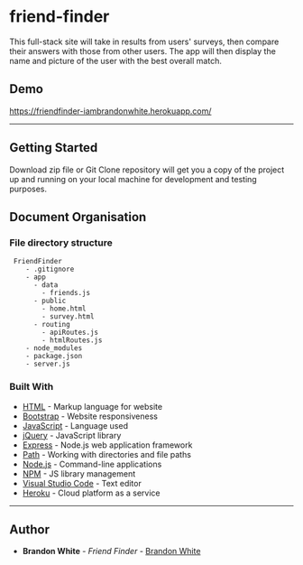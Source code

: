 # friend-finder

This full-stack site will take in results from users' surveys, then compare their answers with those from other users. The app will then display the name and picture of the user with the best overall match.

## Demo

https://friendfinder-iambrandonwhite.herokuapp.com/

<hr>

## Getting Started

Download zip file or Git Clone repository will get you a copy of the project up and running on your local machine for development and testing purposes.

## Document Organisation

### File directory structure

     FriendFinder
        - .gitignore
        - app
          - data
            - friends.js
          - public
            - home.html
            - survey.html
          - routing
            - apiRoutes.js
            - htmlRoutes.js
        - node_modules
        - package.json
        - server.js

### Built With

* [HTML](https://en.wikipedia.org/wiki/HTML) - Markup language for website
* [Bootstrap](https://getbootstrap.com/) - Website responsiveness
* [JavaScript](http://www.dropwizard.io/1.0.2/docs/) - Language used
* [jQuery](https://jquery.com/) - JavaScript library
* [Express](https://www.npmjs.com/package/express) - Node.js web application framework
* [Path](https://www.npmjs.com/package/path) - Working with directories and file paths
* [Node.js](https://nodejs.org/en/) - Command-line applications
* [NPM](https://www.npmjs.com/) - JS library management
* [Visual Studio Code](https://code.visualstudio.com/) - Text editor
* [Heroku](https://heroku.com/) - Cloud platform as a service

<hr>

## Author

* **Brandon White** - *Friend Finder* - [Brandon White](https://github.com/iambrandonwhite/)